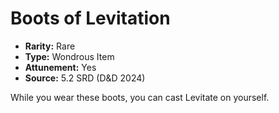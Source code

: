 # Boots of Levitation

- **Rarity:** Rare
- **Type:** Wondrous Item
- **Attunement:** Yes
- **Source:** 5.2 SRD (D&D 2024)

While you wear these boots, you can cast Levitate on yourself.
